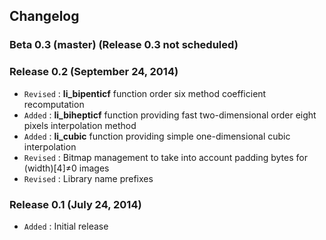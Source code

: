 ## Changelog

### Beta 0.3 (master) (Release 0.3 not scheduled)

### Release 0.2 (September 24, 2014)

- `Revised` : **li\_bipenticf** function order six method coefficient recomputation
- `Added` : **li\_bihepticf** function providing fast two-dimensional order eight pixels interpolation method
- `Added` : **li\_cubic** function providing simple one-dimensional cubic interpolation
- `Revised` : Bitmap management to take into account padding bytes for (width)[4]≠0 images
- `Revised` : Library name prefixes

### Release 0.1 (July 24, 2014)

- `Added` : Initial release
